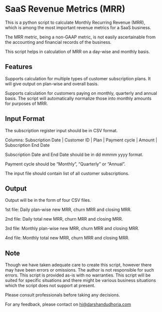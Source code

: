 # SaaS Revenue Metrics (MRR)
This is a python script to calculate Monthly Recurring Revenue (MRR), which is among the most important revenue metrics for a SaaS business.

The MRR metric, being a non-GAAP metric, is not easily ascertainable from the accounting and financial records of the business.

This script helps in calculation of MRR on a day-wise and monthly basis.

## Features
Supports calculation for multiple types of customer subscription plans. It will give output on plan-wise and overall basis.

Supports calculation for customers paying on monthly, quarterly and annual basis. The script will automatically normalize those into monthly amounts for purposes of MRR.

## Input Format
The subscription register input should be in CSV format.

Columns: Subscription Date | Customer ID | Plan | Payment cycle | Amount | Subscription End Date

Subscription Date and End Date should be in dd mmmm yyyy format.

Payment cycle should be “Monthly”, “Quarterly” or “Annual”.

The input file should contain list of all customer subscriptions.

## Output
Output will be in the form of four CSV files.

1st file: Daily plan-wise new MRR, churn MRR and closing MRR.

2nd file: Daily total new MRR, churn MRR and closing MRR.

3rd file: Monthly plan-wise new MRR, churn MRR and closing MRR.

4nd file: Monthly total new MRR, churn MRR and closing MRR.

## Note

Though we have taken adequate care to create this script, however there may have been errors or omissions. The author is not responsible for such errors. This script is provided as-is with no warranties. This script will be suited for specific situations and there might be various business situations which the script does not support at present.

Please consult professionals before taking any decisions.

For any feedback, please contact on hi@darshandudhoria.com

